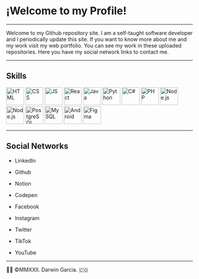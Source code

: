 # ¡Welcome to my Profile! 
- - - 
Welcome to my Github repository site. I am a self-taught software developer and I periodically update this site. If you want to know more about me and my work visit my web portfolio. You can see my work in these uploaded repositories. Here you have my social network links to contact me.
- - -
## Skills
<img src="https://www.w3.org/html/logo/downloads/HTML5_Badge.svg" width="48" height="48" alt="HTML"/> <img src="https://upload.wikimedia.org/wikipedia/commons/6/62/CSS3_logo.svg" width="48" height="48" alt="CSS"/> <img src="https://upload.wikimedia.org/wikipedia/commons/9/99/Unofficial_JavaScript_logo_2.svg" width="48" height="48" alt="JS"/> <img src="https://upload.wikimedia.org/wikipedia/commons/a/a7/React-icon.svg" width="48" height="48" alt="React"/> <img src="https://upload.wikimedia.org/wikipedia/fr/2/2e/Java_Logo.svg" width="48" height="48" alt="Java"/>
<img src="https://upload.wikimedia.org/wikipedia/commons/c/c3/Python-logo-notext.svg" width="48" height="48" alt="Python"/> 
<img src="https://cdn.cdnlogo.com/logos/c/27/c.svg" width="48" height="48" alt="C#"/> <img src="https://cdn.cdnlogo.com/logos/p/71/php.svg" width="48" height="48" alt="PHP"/> <img src="https://cdn.cdnlogo.com/logos/n/94/nodejs-icon.svg" width="48" height="48" alt="Node.js"/> <img src="https://upload.wikimedia.org/wikipedia/commons/3/3f/Git_icon.svg" width="48" height="48" alt="Node.js"/> <img src="https://upload.wikimedia.org/wikipedia/commons/2/29/Postgresql_elephant.svg" width="48" height="48" alt="PostgreSQL"/> <img src="https://cdn.cdnlogo.com/logos/m/78/mysql.svg" width="48" height="48" alt="MySQL"/> <img src="https://cdn.cdnlogo.com/logos/a/92/android.svg" width="48" height="48" alt="Android"/> <img src="https://cdn.cdnlogo.com/logos/f/43/figma.svg" width="48" height="48" alt="Figma"/>
- - -
## Social Networks

* LinkedIn
* Github
* Notion
* Codepen

* Facebook
* Instagram
* Twitter
* TikTok
* YouTube

- - -
👨‍💻 ©MMXXII. Darwin Garcia. 🇨🇴
